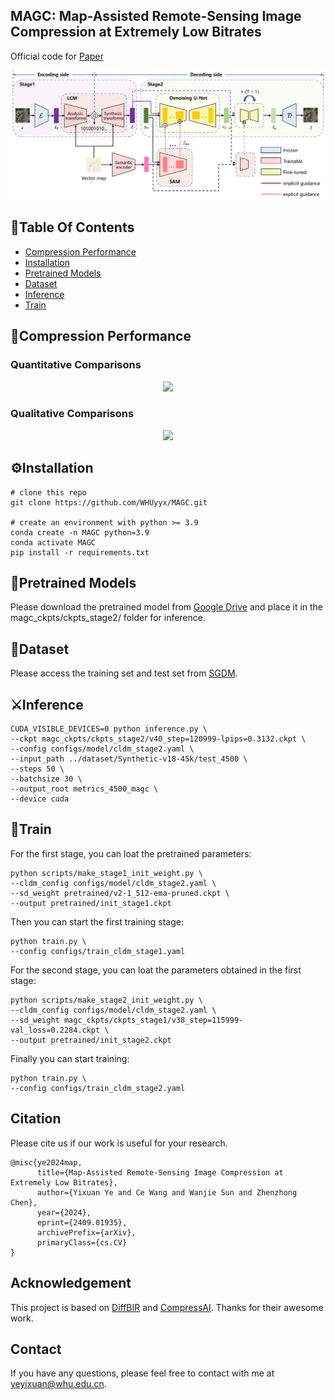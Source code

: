 ## MAGC: Map-Assisted Remote-Sensing Image Compression at Extremely Low Bitrates

Official code for [Paper](https://arxiv.org/abs/2409.01935) 

<p align="center">
    <img src="assets/architecture.png">
</p>


## :book:Table Of Contents

- [Compression Performance](#performance)
- [Installation](#installation)
- [Pretrained Models](#pretrained_models)
- [Dataset](#dataset)
- [Inference](#inference)
- [Train](#train)

## <a name="performance"></a>:eyes:Compression Performance
### Quantitative Comparisons
<p align="center">
    <img src="assets/metrics.png">
</p>

### Qualitative Comparisons
<p align="center">
    <img src="assets/visual_examples.png">
</p>

## <a name="installation"></a>:gear:Installation


```shell
# clone this repo
git clone https://github.com/WHUyyx/MAGC.git

# create an environment with python >= 3.9
conda create -n MAGC python=3.9
conda activate MAGC
pip install -r requirements.txt
```

## <a name="pretrained_models"></a>:dna:Pretrained Models
Please download the pretrained model from [Google Drive](https://drive.google.com/file/d/1_a_SNPUSton3IuZSTUZzdTDEyDk5I8Qw/view?usp=sharing) and place it in the magc_ckpts/ckpts_stage2/ folder for inference.

## <a name="dataset"></a>:climbing:Dataset
Please access the training set and test set from [SGDM](https://github.com/wwangcece/SGDM).



## <a name="inference"></a>:crossed_swords:Inference
```shell
CUDA_VISIBLE_DEVICES=0 python inference.py \
--ckpt magc_ckpts/ckpts_stage2/v40_step=120999-lpips=0.3132.ckpt \
--config configs/model/cldm_stage2.yaml \
--input_path ../dataset/Synthetic-v18-45k/test_4500 \
--steps 50 \
--batchsize 30 \
--output_root metrics_4500_magc \
--device cuda    
```

## <a name="train"></a>:stars:Train
For the first stage, you can loat the pretrained parameters:
```shell
python scripts/make_stage1_init_weight.py \
--cldm_config configs/model/cldm_stage2.yaml \
--sd_weight pretrained/v2-1_512-ema-pruned.ckpt \
--output pretrained/init_stage1.ckpt
```
Then you can start the first training stage:
```shell
python train.py \
--config configs/train_cldm_stage1.yaml
```
For the second stage, you can loat the parameters obtained in the first stage:
```shell
python scripts/make_stage2_init_weight.py \
--cldm_config configs/model/cldm_stage2.yaml \
--sd_weight magc_ckpts/ckpts_stage1/v38_step=115999-val_loss=0.2284.ckpt \
--output pretrained/init_stage2.ckpt
```
Finally you can start training:
```shell
python train.py \
--config configs/train_cldm_stage2.yaml
```


## Citation
Please cite us if our work is useful for your research.

```
@misc{ye2024map,
      title={Map-Assisted Remote-Sensing Image Compression at Extremely Low Bitrates}, 
      author={Yixuan Ye and Ce Wang and Wanjie Sun and Zhenzhong Chen},
      year={2024},
      eprint={2409.01935},
      archivePrefix={arXiv},
      primaryClass={cs.CV}
}
```

## Acknowledgement

This project is based on [DiffBIR](https://github.com/XPixelGroup/DiffBIR) and [CompressAI](https://github.com/InterDigitalInc/CompressAI). Thanks for their awesome work.

## Contact

If you have any questions, please feel free to contact with me at yeyixuan@whu.edu.cn.